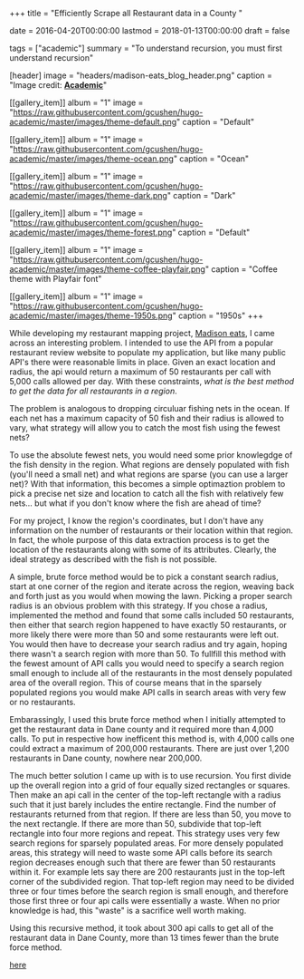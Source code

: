 +++
title = "Efficiently Scrape all Restaurant data in a County "

date = 2016-04-20T00:00:00
lastmod = 2018-01-13T00:00:00
draft = false

tags = ["academic"]
summary = "To understand recursion, you must first understand recursion"

[header]
image = "headers/madison-eats_blog_header.png"
caption = "Image credit: [**Academic**](https://github.com/gcushen/hugo-academic/)"

[[gallery_item]]
album = "1"
image = "https://raw.githubusercontent.com/gcushen/hugo-academic/master/images/theme-default.png"
caption = "Default"

[[gallery_item]]
album = "1"
image = "https://raw.githubusercontent.com/gcushen/hugo-academic/master/images/theme-ocean.png"
caption = "Ocean"

[[gallery_item]]
album = "1"
image = "https://raw.githubusercontent.com/gcushen/hugo-academic/master/images/theme-dark.png"
caption = "Dark"

[[gallery_item]]
album = "1"
image = "https://raw.githubusercontent.com/gcushen/hugo-academic/master/images/theme-forest.png"
caption = "Default"

[[gallery_item]]
album = "1"
image = "https://raw.githubusercontent.com/gcushen/hugo-academic/master/images/theme-coffee-playfair.png"
caption = "Coffee theme with Playfair font"

[[gallery_item]]
album = "1"
image = "https://raw.githubusercontent.com/gcushen/hugo-academic/master/images/theme-1950s.png"
caption = "1950s"
+++

While developing my restaurant mapping project, [Madison eats](http://adambirenbaum.com/project/madison-eats/), I came across an interesting problem.  I intended to use the API from a popular restaurant review website to populate my application, but like many public API's there were reasonable limits in place.  Given an exact location and radius, the api would return a maximum of 50 restaurants per call with 5,000 calls allowed per day.  With these constraints, *what is the best method to get the data for all restaurants in a region*.

The problem is analogous to dropping circuluar fishing nets in the ocean.  If each net has a maximum capacity of 50 fish and their radius is allowed to vary, what strategy will allow you to catch the most fish using the fewest nets?  

To use the absolute fewest nets, you would need some prior knowlegdge of the fish density in the region.  What regions are densely populated with fish (you'll need a small net) and what regions are sparse (you can use a larger net)?  With that information, this becomes a simple optimaztion problem to pick a precise net size and location to catch all the fish with relatively few nets... but what if you don't know where the fish are ahead of time?

For my project, I know the region's coordinates, but I don't have any information on the number of restaurants or their location within that region.  In fact, the whole purpose of this data extraction process is to get the location of the restaurants along with some of its attributes.  Clearly, the ideal strategy as described with the fish is not possible.  

A simple, brute force method would be to pick a constant search radius, start at one corner of the region and iterate across the region, weaving back and forth just as you would when mowing the lawn.  Picking a proper search radius is an obvious problem with this strategy.  If you chose a radius, implemented the method and found that some calls included 50 restaurants, then either that search region happened to have exactly 50 restaurants, or more likely there were more than 50 and some restaurants were left out.  You would then have to decrease your search radius and try again, hoping there wasn't a search region with more than 50.  To fullfill this method with the fewest amount of API calls you would need to specify a search region small enough to include all of the restaurants in the most densely populated area of the overall region.  This of course means that in the sparsely populated regions you would make API calls in search areas with very few or no restaurants.

Embarassingly, I used this brute force method when I initially attempted to get the restaurant data in Dane county and it required more than 4,000 calls.  To put in respective how inefficent this method is, with 4,000 calls one could extract a maximum of 200,000 restaurants.  There are just over 1,200 restaurants in Dane county, nowhere near 200,000.

The much better solution I came up with is to use recursion.  You first divide up the overall region into a grid of four equally sized rectangles or squares.  Then make an api call in the center of the top-left rectangle with a radius such that it just barely includes the entire rectangle.  Find the number of restaurants returned from that region.  If there are less than 50, you move to the next rectangle.  If there are more than 50, subdivide that top-left rectangle into four more regions and repeat.  This strategy uses very few search regions for sparsely populated areas.  For more densely populated areas, this strategy will need to waste some API calls before its search region decreases enough such that there are fewer than 50 restaurants within it.  For example lets say there are 200 restaurants just in the top-left corner of the subdivided region.  That top-left region may need to be divided three or four times before the search region is small enough, and therefore those first three or four api calls were essentially a waste.  When no prior knowledge is had, this "waste" is a sacrifice well worth making.

Using this recursive method, it took about 300 api calls to get all of the restaurant data in Dane County, more than 13 times fewer than the brute force method.

[here](~/Downloads/Dane-WI_map.html)
